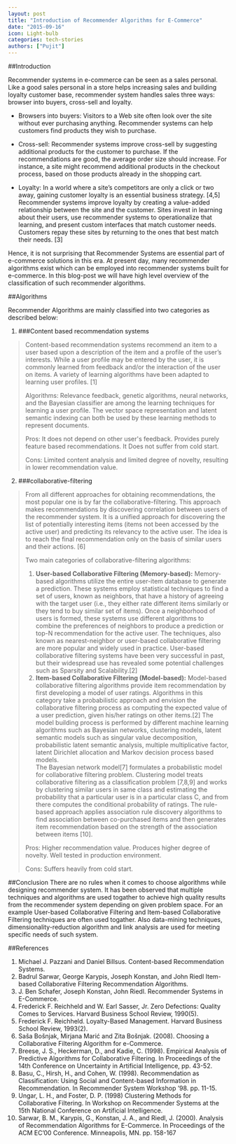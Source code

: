 ```yaml
---
layout: post
title: "Introduction of Recommender Algorithms for E-Commerce"
date: "2015-09-16"
icon: Light-bulb
categories: tech-stories
authors: ["Pujit"]
---
```


##Introduction

Recommender systems in e-commerce can be seen as a sales personal.  Like a good sales personal in a store helps increasing sales and building loyalty customer base, recommender system handles sales three ways: browser into buyers, cross-sell and loyalty.

* Browsers into buyers: Visitors to a Web site often look over the site without ever purchasing anything. Recommender systems can help customers find products they wish to purchase.  

* Cross-sell: Recommender systems improve cross-sell by suggesting additional products for the customer to purchase. If the recommendations are good, the average order size should increase. For instance, a site might recommend additional products in the checkout process, based on those products already in the shopping cart.  

* Loyalty: In a world where a site’s competitors are only a click or two away, gaining customer loyalty is an essential business strategy. [4,5] Recommender systems improve loyalty by creating a value-added relationship between the site and the customer. Sites invest in learning about their users, use recommender systems to operationalize that learning, and present custom interfaces that match customer needs. Customers repay these sites by returning to the ones that best match their needs. [3]

Hence, it is not surprising that Recommender Systems are essential part of e-commerce solutions in this era.  At present day, many recommender algorithms exist which can be employed into recommender systems built for e-commerce.  In this blog-post we will have high level overview of the classification of such recommender algorithms.


##Algorithms

Recommender Algorithms are mainly classified into two categories as described below:

1. ###Content based recommendation systems
> Content-based recommendation systems recommend an item to a user based upon a description of the item and a profile of the user’s interests. While a user profile may be entered by the user, it is commonly learned from feedback and/or the interaction of the user on items. A variety of learning algorithms have been adapted to learning user profiles. [1]  
> 
> Algorithms: Relevance feedback, genetic algorithms, neural networks, and the Bayesian classifier are among the learning techniques for learning a user profile. The vector space representation and latent semantic indexing can both be used by these learning methods to represent documents.
> 
> Pros: It does not depend on other user's feedback. Provides purely feature based recommendations. It Does not suffer from cold start.
> 
> Cons: Limited content analysis and limited degree of novelty, resulting in lower recommendation value.
> 
2. ###collaborative-filtering
> From all different approaches for obtaining recommendations, the most popular one is by far the collaborative-filtering. This approach makes recommendations by discovering correlation between users of the recommender system. It is a unified approach for discovering the list of potentially interesting items (items not been accessed by the active user) and predicting its relevancy to the active user. The idea is to reach the final recommendation only on the basis of similar users and their actions. [6]
> 
> Two main categories of collaborative-filtering algorithms:
> 
> 1. **User-based Collaborative Filtering (Memory-based):** Memory-based algorithms utilize the entire user-item database to generate a prediction. These systems employ statistical techniques to find a set of users, known as neighbors, that have a history of agreeing with the target user (i.e., they either rate different items similarly or they tend to buy similar set of items). Once a neighborhood of users is formed, these systems use different algorithms to combine the preferences of neighbors to produce a prediction or top-N recommendation for the active user. The techniques, also known as nearest-neighbor or user-based collaborative filtering are more popular and widely used in practice. User-based collaborative filtering systems have been very successful in past, but their widespread use has revealed some potential challenges such as Sparsity and Scalability.[2]
> 2. **Item-based Collaborative Filtering (Model-based):** Model-based collaborative filtering algorithms provide item recommendation by first developing a model of user ratings. Algorithms in this category take a probabilistic approach and envision the collaborative filtering process as computing the expected value of a user prediction, given his/her ratings on other items.[2] The model building process is performed by different machine learning algorithms such as Bayesian networks, clustering models, latent semantic models such as singular value decomposition, probabilistic latent semantic analysis, multiple multiplicative factor, latent Dirichlet allocation and Markov decision process based models.      
The Bayesian network model[7] formulates a probabilistic model for collaborative filtering problem. Clustering model treats collaborative filtering as a classification problem [7,8,9] and works by clustering similar users in same class and estimating the probability that a particular user is in a particular class C, and from there computes the conditional probability of ratings. The rule-based approach applies association rule discovery algorithms to find association between co-purchased items and then generates item recommendation based on the strength of the association between items [10].
> 
> Pros: Higher recommendation value. Produces higher degree of novelty. Well tested in production environment.
> 
> Cons: Suffers heavily from cold start.


##Conclusion
There are no rules when it comes to choose algorithms while designing recommender system.  It has been observed that multiple techniques and algorithms are used togather to achieve high quality results from the recommender system depending on given problem space.  For an example User-based Collaborative Filtering and Item-based Collaborative Filtering techniques are often used togather.  Also data-mining techniques, dimensionality-reduction algorithm and link analysis are used for meeting specific needs of such system. 


##References

1. Michael J. Pazzani and Daniel Billsus. Content-based Recommendation Systems.
2. Badrul Sarwar, George Karypis, Joseph Konstan, and John Riedl Item-based Collaborative Filtering Recommendation Algorithms.
3. J. Ben Schafer, Joseph Konstan, John Riedl. Recommender Systems in E-Commerce.
4. Frederick F. Reichheld and W. Earl Sasser, Jr. Zero Defections: Quality Comes to Services. Harvard Business School Review, 1990(5).
5. Frederick F. Reichheld. Loyalty-Based Management. Harvard Business School Review, 1993(2).
6. Saša Bošnjak, Mirjana Marić and Zita Bošnjak. (2008). Choosing a Collaborative Filtering Algorithm for e-Commerce.
7. Breese, J. S., Heckerman, D., and Kadie, C. (1998). Empirical Analysis of Predictive Algorithms for Collaborative Filtering. In Proceedings of the 14th Conference on Uncertainty in Artificial Intelligence, pp. 43-52.
8. Basu, C., Hirsh, H., and Cohen, W. (1998). Recommendation as Classification: Using Social and Content-based Information in Recommendation. In Recommender System Workshop ’98. pp. 11-15.
9. Ungar, L. H., and Foster, D. P. (1998) Clustering Methods for Collaborative Filtering. In Workshop on Recommender Systems at the 15th National Conference on Artificial Intelligence.
10. Sarwar, B. M., Karypis, G., Konstan, J. A., and Riedl, J. (2000). Analysis of Recommendation Algorithms for E-Commerce. In Proceedings of the ACM EC’00 Conference. Minneapolis, MN. pp. 158-167

